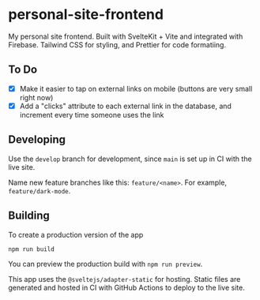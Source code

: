 # personal-site-frontend

My personal site frontend. Built with SvelteKit + Vite and integrated with Firebase.
Tailwind CSS for styling, and Prettier for code formatiing.

## To Do
- [x] Make it easier to tap on external links on mobile (buttons are very small right now)
- [x] Add a "clicks" attribute to each external link in the database, and increment every time someone uses the link

## Developing

Use the `develop` branch for development, since `main` is set up in CI with the live site.

Name new feature branches like this: `feature/<name>`. For example, `feature/dark-mode`.

## Building

To create a production version of the app

```bash
npm run build
```

You can preview the production build with `npm run preview`.

This app uses the `@sveltejs/adapter-static` for hosting. Static files are generated and hosted in CI with GitHub Actions to deploy to the live site.
